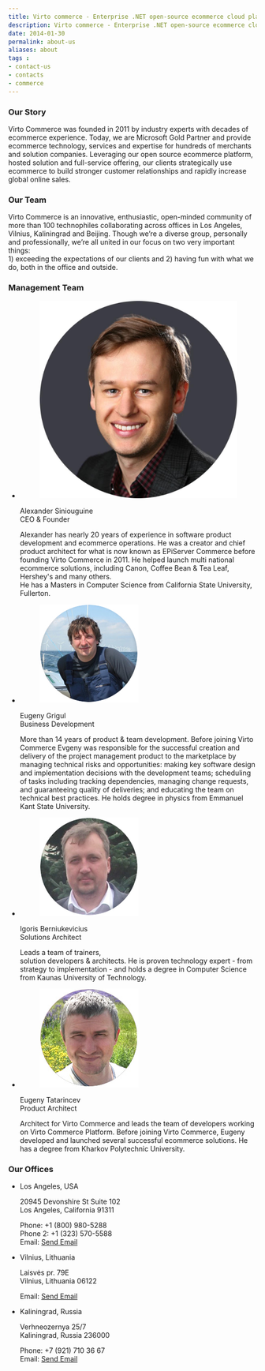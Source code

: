 ```yaml
---
title: Virto commerce - Enterprise .NET open-source ecommerce cloud platform. About Us
description: Virto commerce - Enterprise .NET open-source ecommerce cloud platform. About Us
date: 2014-01-30
permalink: about-us
aliases: about
tags :
- contact-us
- contacts
- commerce
---
```

<div class="about">
    <div class="our-story __responsive">
        <h3>Our Story</h3>
        <p>Virto Commerce was founded in 2011 by industry experts with decades of ecommerce experience. Today, we are Microsoft Gold Partner and provide ecommerce technology, services and expertise for hundreds of merchants and solution companies. Leveraging our open source ecommerce platform, hosted solution and full-service offering, our clients strategically use ecommerce to build stronger customer relationships and rapidly increase global online sales.</p>
    </div>
    <div class="our-team">
        <div class="our-inner __responsive">
                <h3>Our Team</h3>
                <p>Virto Commerce is an innovative, enthusiastic, open-minded community of more than 100 technophiles collaborating across offices in Los Angeles, Vilnius, Kaliningrad and Beijing. Though we’re a diverse group, personally and professionally, we’re all united in our focus on two very important things: <br>1) exceeding the expectations of our clients and 2) having fun with what we do, both in the office and outside.</p>
            </div>
    </div>
    <div class="management-team __responsive">
        <h3>Management Team</h3>
        <ul class="list">
            <li class="list-item">
                <figure class="list-pic" data-office="CEO">
                    <img src="assets/images/about/alexander-siniouguine.jpg" alt="Alexander Siniouguine">
                </figure>
                <div class="list-name">Alexander Siniouguine</div>
                <div class="list-office">CEO &amp; Founder</div>
                <div class="list-descr">
                    <p>
                        Alexander has nearly 20 years of experience in software
                        product development and ecommerce operations. He was a creator and chief product
                        architect for what is now known as EPiServer Commerce before founding Virto Commerce in 2011.
                        He helped launch multi national ecommerce solutions, including Canon, Coffee Bean & Tea Leaf, Hershey's and many others.
                        <br />
                        He has a Masters in Computer Science from California State University, Fullerton.
                    </p>
                </div>
            </li>
            <li class="list-item">
                <figure class="list-pic" data-office="VP">
                    <img src="assets/images/about/eugeny-grigul.jpg" alt="Eugeny Grigul">
                </figure>
                <div class="list-name">Eugeny Grigul</div>
                <div class="list-office">Business Development</div>
                <div class="list-descr">
                    <p>
                        More than 14 years of product &amp; team development. Before joining
                        Virto Commerce Evgeny was responsible for the successful creation and delivery of the
                        project management product to the marketplace by managing technical risks and opportunities:
                        making key software design and implementation decisions with the development teams;
                        scheduling of tasks including tracking dependencies, managing change requests,
                        and guaranteeing quality of deliveries; and educating the team on technical best practices. 
                        He holds degree in physics from Emmanuel Kant State University.
                    </p>
                </div>
            </li>
            <li class="list-item">
                <figure class="list-pic" data-office="SA">
                    <img src="assets/images/about/igoris-berniukevicius.jpg" alt="Igoris Berniukevicius">
                </figure>
                <div class="list-name">Igoris Berniukevicius</div>
                <div class="list-office">Solutions Architect</div>
                <div class="list-descr">
                    <p>
                        Leads a team of trainers, <br>solution developers &amp; architects. He is proven technology
                        expert - from strategy to implementation - and holds a degree in Computer Science from Kaunas University of Technology.
                    </p>
                </div>
            </li>
            <li class="list-item">
                <figure class="list-pic" data-office="PA">
                    <img src="assets/images/about/eugeny-tatarincev.jpg" alt="Eugeny Tatarincev">
                </figure>
                <div class="list-name">Eugeny Tatarincev</div>
                <div class="list-office">Product Architect</div>
                <div class="list-descr">
                    <p>Architect for Virto Commerce and leads the team of developers working on Virto Commerce Platform. Before joining Virto Commerce, Eugeny developed and launched several successful ecommerce solutions. He has a degree from Kharkov Polytechnic University.</p>
                </div>
            </li>
        </ul>
    </div>
        <div class="our-offices __responsive">
        <h3>Our Offices</h3>
        <ul class="list">
            <li class="list-item" itemprop="address" itemscope itemtype="http://schema.org/PostalAddress">
                <div class="list-map">
                    <div class="marker" data-lat="34.257451" data-lng="-118.590180"></div>
                </div>
                <div class="list-location">Los Angeles, USA</div>
                <div class="list-descr">
                    <p>20945 Devonshire St Suite 102<br />Los Angeles, California 91311</p>
                    <p>
                        Phone: +1 (800) 980-5288 <br>
                        Phone 2: +1 (323) 570-5588 <br>
                        Email: <a href="mailto:sales@virtocommerce.com?subject=Virto Commerce Los Angeles">Send Email</a>
                    </p>
                </div>
            </li>
            <li class="list-item" itemprop="address" itemscope itemtype="http://schema.org/PostalAddress">
                <div class="list-map">
                    <div class="marker" data-lat="54.721994" data-lng="25.236373"></div>
                </div>
                <div class="list-location">Vilnius, Lithuania</div>
                <div class="list-descr">
                    <p>Laisvės pr. 79E<br>Vilnius, Lithuania 06122</p>
                    <p>
                        Email: <a href="mailto:sales@virtocommerce.com?subject=Virto Commerce Lithuania">Send Email</a>
                    </p>
                </div>
            </li>
            <li class="list-item" itemprop="address" itemscope itemtype="http://schema.org/PostalAddress">
                <div class="list-map">
                    <div class="marker" data-lat="54.731876" data-lng="20.524388"></div>
                </div>
                <div class="list-location">Kaliningrad, Russia</div>
                <div class="list-descr">
                    <p>Verhneozernya 25/7<br>Kaliningrad, Russia 236000</p>
                    <p>
                        Phone: +7 (921) 710 36 67<br>
                        Email: <a href="mailto:sales@virtocommerce.com?subject=Virto Commerce Kaliningrad">Send Email</a>
                    </p>
                </div>
            </li>
        </ul>
    </div>
</div>
<script src="https://maps.googleapis.com/maps/api/js?v=3.exp&sensor=false"></script>
<script type="text/javascript">
(function($) {

function render_map( $el ) {

    // var
    var $markers = $el.find('.marker');

    // vars
    var args = {
        mapTypeControl: false,
        navigationControl: false,
        zoom		: 11,
        center		: new google.maps.LatLng(0, 0),
        mapTypeId	: google.maps.MapTypeId.ROADMAP,
        scrollwheel: false

    };

    // create map
    var map = new google.maps.Map( $el[0], args);

    // add a markers reference
    map.markers = [];

    // add markers
    $markers.each(function(){
        add_marker( $(this), map );
    });

    // center map
    center_map( map );

}

function add_marker( $marker, map ) {

    // var
    var latlng = new google.maps.LatLng( $marker.attr('data-lat'), $marker.attr('data-lng') );

    // create marker
    var marker = new google.maps.Marker({
        position	: latlng,
        map			: map
    });

    // add to array
    map.markers.push( marker );
    // if marker contains HTML, add it to an infoWindow
    if( $marker.html() )
    {
        // create info window
        var infowindow = new google.maps.InfoWindow({
            content		: $marker.html()
        });

        // show info window when marker is clicked
        google.maps.event.addListener(marker, 'click', function() {
            infowindow.open( map, marker );
        });
    }

}

function center_map( map ) {

    // vars
    var bounds = new google.maps.LatLngBounds();

    // loop through all markers and create bounds
    $.each( map.markers, function( i, marker ){

        var latlng = new google.maps.LatLng( marker.position.lat(), marker.position.lng() );

        bounds.extend( latlng );

    });

    // only 1 marker?
    if( map.markers.length == 1 )
    {
        // set center of map
        map.setCenter( bounds.getCenter() );
        map.setZoom( 16 );
    }
    else
    {
        // fit to bounds
        map.fitBounds( bounds );
    }
}

$(document).ready(function () {
    $('.list-map').each(function () {
        render_map( $(this) );
    });
});

})(jQuery);
</script>
